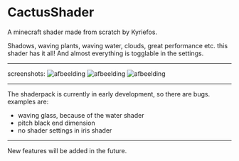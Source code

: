 # CactusShader
A minecraft shader made from scratch by Kyriefos.

Shadows, waving plants, waving water, clouds, great performance etc. this shader has it all! And almost everything is togglable in the settings.

-------------------------------------------------------------------------

screenshots:
![afbeelding](https://user-images.githubusercontent.com/107622623/174084644-fe5c6c82-6be5-4d4d-810b-17ab5563991d.png)
![afbeelding](https://user-images.githubusercontent.com/107622623/174085083-94129532-642c-480c-822e-8072345d1212.png)
![afbeelding](https://user-images.githubusercontent.com/107622623/174085757-d20b8b8e-0012-4936-888d-e5be60ef6a4a.png)

-------------------------------------------------------------------------

The shaderpack is currently in early development, so there are bugs. examples are:
- waving glass, because of the water shader
- pitch black end dimension
- no shader settings in iris shader

-------------------------------------------------------------------------

New features will be added in the future.


